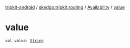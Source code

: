 [tripkit-android](../../index.md) / [skedgo.tripkit.routing](../index.md) / [Availability](index.md) / [value](./value.md)

# value

`val value: `[`String`](https://kotlinlang.org/api/latest/jvm/stdlib/kotlin/-string/index.html)